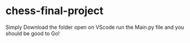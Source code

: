 # chess-final-project
Simply Download the folder open on VScode run the Main.py file and you should be good to Go!

